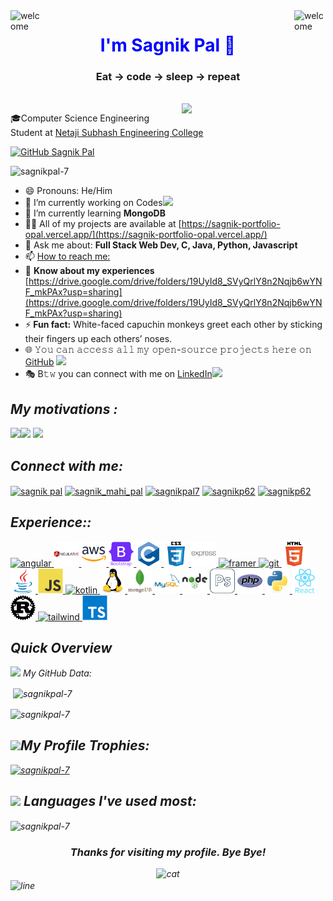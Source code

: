<img align="left" alt="welcome" width="50" src="https://media.giphy.com/media/v1.Y2lkPTc5MGI3NjExN2Q1ZTdmOWNiMzY3Y2VmNmRmNWQ0YTcwMmYwMTg0YjI1ZWUxNzFkYSZlcD12MV9pbnRlcm5hbF9naWZzX2dpZklkJmN0PXM/2Ygy0khwewLgMSYM0t/giphy.gif">
<img align="right" alt="welcome" width="50" src="https://media.giphy.com/media/v1.Y2lkPTc5MGI3NjExN2Q1ZTdmOWNiMzY3Y2VmNmRmNWQ0YTcwMmYwMTg0YjI1ZWUxNzFkYSZlcD12MV9pbnRlcm5hbF9naWZzX2dpZklkJmN0PXM/2Ygy0khwewLgMSYM0t/giphy.gif">
<h1 align="center" style="color: blue;">I'm Sagnik Pal 👋</h1>
<!--<h3 align="center">A passionate full stack web developer from India. Focusing to learn Android development and Devops.</h3>-->
<h3 align="center">Eat -> code -> sleep -> repeat</h3>
<br/>
<img align='right' src="https://media.giphy.com/media/M9gbBd9nbDrOTu1Mqx/giphy.gif" width="230">
<p>🎓Computer Science Engineering Student at <a href="http://nsec.ac.in">Netaji Subhash Engineering College </em></a>
  
<!-- [![Linkedin: Sagnik Pal](https://img.shields.io/badge/-archismwanchatterjee-blue?style=flat-square&logo=Linkedin&logoColor=white&link=https://www.linkedin.com/in/archismwanchatterjee/)](https://www.linkedin.com/in/archismwan-chatterjee-61108a253/) -->

[![GitHub Sagnik Pal](https://img.shields.io/github/followers/ArchismwanChatterjee?label=follow&style=social)](https://github.com/SagnikPal-7)
<p align="left"> <img src="https://komarev.com/ghpvc/?username=sagnikpal-7&label=Profile%20views&color=0e75b6&style=flat" alt="sagnikpal-7" /> </p>

- 😄 Pronouns: He/Him
- 🔭 I’m currently working on Codes<img src="https://media.giphy.com/media/WUlplcMpOCEmTGBtBW/giphy.gif" width="30">
- 🌱 I’m currently learning <b>MongoDB</b>
- 👨‍💻 All of my projects are available at [https://sagnik-portfolio-opal.vercel.app/](https://sagnik-portfolio-opal.vercel.app/)
- 💬 Ask me about: <b>Full Stack Web Dev, C, Java, Python, Javascript</b>
- 📫 [How to reach me:](mailto:sagnikp62@gmail.com)
- 📄 <b>Know about my experiences</b> [https://drive.google.com/drive/folders/19UyId8_SVyQrlY8n2Nqjb6wYNF_mkPAx?usp=sharing](https://drive.google.com/drive/folders/19UyId8_SVyQrlY8n2Nqjb6wYNF_mkPAx?usp=sharing)
- ⚡<b> Fun fact:</b> White-faced capuchin monkeys greet each other by sticking their fingers up each others’ noses.
- 🌐 𝚈𝚘𝚞 𝚌𝚊𝚗 𝚊𝚌𝚌𝚎𝚜𝚜 𝚊𝚕𝚕 𝚖𝚢 𝚘𝚙𝚎𝚗-𝚜𝚘𝚞𝚛𝚌𝚎 𝚙𝚛𝚘𝚓𝚎𝚌𝚝𝚜 𝚑𝚎𝚛𝚎 𝚘𝚗 [GitHub](https://github.com/SagnikPal-7) <img src="https://media.giphy.com/media/Y01wot3Bt9Bpdz8xvs/giphy.gif" width="30">
- 🎭 B𝚝𝚠 you can connect with me on [LinkedIn](https://www.linkedin.com/in/sagnik-pal-193a29250)<img src="https://media.giphy.com/media/HQTYdpx1yhxWpugAi2/giphy.gif" width="30">

<!-- <h1><em>Link-Tree</em></h1>
Click here to access my link-tree where all my links are available ⬇️

[Link-Tree](#) -->

<p><h2><em>My motivations :</h2></em></p>
<p><img src="https://media.giphy.com/media/QssGEmpkyEOhBCb7e1/giphy.gif" width="100"><img src="https://media.giphy.com/media/USV0ym3bVWQJJmNu3N/giphy.gif" width="100"> <img src="https://miro.medium.com/v2/resize:fit:1358/1*gReLR6hZjwyBxHmfLN1AVw.gif" width="133"></p>

<p><h2><em>Connect with me:</h2></em></p>
<p align="left">
<a href="https://linkedin.com/in/sagnik pal" target="blank"><img align="center" src="https://raw.githubusercontent.com/rahuldkjain/github-profile-readme-generator/master/src/images/icons/Social/linked-in-alt.svg" alt="sagnik pal" height="30" width="40" /></a>
<a href="https://instagram.com/sagnik_mahi_pal" target="blank"><img align="center" src="https://raw.githubusercontent.com/rahuldkjain/github-profile-readme-generator/master/src/images/icons/Social/instagram.svg" alt="sagnik_mahi_pal" height="30" width="40" /></a>
<a href="https://www.codechef.com/users/sagnikpal7" target="blank"><img align="center" src="https://cdn.jsdelivr.net/npm/simple-icons@3.1.0/icons/codechef.svg" alt="sagnikpal7" height="30" width="40" /></a>
<a href="https://www.hackerrank.com/sagnikp62" target="blank"><img align="center" src="https://raw.githubusercontent.com/rahuldkjain/github-profile-readme-generator/master/src/images/icons/Social/hackerrank.svg" alt="sagnikp62" height="30" width="40" /></a>
<a href="https://www.leetcode.com/sagnikp62" target="blank"><img align="center" src="https://raw.githubusercontent.com/rahuldkjain/github-profile-readme-generator/master/src/images/icons/Social/leet-code.svg" alt="sagnikp62" height="30" width="40" /></a>
</p>

<p><h2><em>Experience::</h2></em></p>
<p align="left"> <a href="https://angular.io" target="_blank" rel="noreferrer"> <img src="https://angular.io/assets/images/logos/angular/angular.svg" alt="angular" width="40" height="40"/> </a> <a href="https://angular.io" target="_blank" rel="noreferrer"> <img src="https://raw.githubusercontent.com/devicons/devicon/master/icons/angularjs/angularjs-original-wordmark.svg" alt="angularjs" width="40" height="40"/> </a> <a href="https://aws.amazon.com" target="_blank" rel="noreferrer"> <img src="https://raw.githubusercontent.com/devicons/devicon/master/icons/amazonwebservices/amazonwebservices-original-wordmark.svg" alt="aws" width="40" height="40"/> </a> <a href="https://getbootstrap.com" target="_blank" rel="noreferrer"> <img src="https://raw.githubusercontent.com/devicons/devicon/master/icons/bootstrap/bootstrap-plain-wordmark.svg" alt="bootstrap" width="40" height="40"/> </a> <a href="https://www.cprogramming.com/" target="_blank" rel="noreferrer"> <img src="https://raw.githubusercontent.com/devicons/devicon/master/icons/c/c-original.svg" alt="c" width="40" height="40"/> </a> <a href="https://www.w3schools.com/css/" target="_blank" rel="noreferrer"> <img src="https://raw.githubusercontent.com/devicons/devicon/master/icons/css3/css3-original-wordmark.svg" alt="css3" width="40" height="40"/> </a> <a href="https://expressjs.com" target="_blank" rel="noreferrer"> <img src="https://raw.githubusercontent.com/devicons/devicon/master/icons/express/express-original-wordmark.svg" alt="express" width="40" height="40"/> </a> <a href="https://www.framer.com/" target="_blank" rel="noreferrer"> <img src="https://www.vectorlogo.zone/logos/framer/framer-icon.svg" alt="framer" width="40" height="40"/> </a> <a href="https://git-scm.com/" target="_blank" rel="noreferrer"> <img src="https://www.vectorlogo.zone/logos/git-scm/git-scm-icon.svg" alt="git" width="40" height="40"/> </a> <a href="https://www.w3.org/html/" target="_blank" rel="noreferrer"> <img src="https://raw.githubusercontent.com/devicons/devicon/master/icons/html5/html5-original-wordmark.svg" alt="html5" width="40" height="40"/> </a> <a href="https://www.java.com" target="_blank" rel="noreferrer"> <img src="https://raw.githubusercontent.com/devicons/devicon/master/icons/java/java-original.svg" alt="java" width="40" height="40"/> </a> <a href="https://developer.mozilla.org/en-US/docs/Web/JavaScript" target="_blank" rel="noreferrer"> <img src="https://raw.githubusercontent.com/devicons/devicon/master/icons/javascript/javascript-original.svg" alt="javascript" width="40" height="40"/> </a> <a href="https://kotlinlang.org" target="_blank" rel="noreferrer"> <img src="https://www.vectorlogo.zone/logos/kotlinlang/kotlinlang-icon.svg" alt="kotlin" width="40" height="40"/> </a> <a href="https://www.linux.org/" target="_blank" rel="noreferrer"> <img src="https://raw.githubusercontent.com/devicons/devicon/master/icons/linux/linux-original.svg" alt="linux" width="40" height="40"/> </a> <a href="https://www.mongodb.com/" target="_blank" rel="noreferrer"> <img src="https://raw.githubusercontent.com/devicons/devicon/master/icons/mongodb/mongodb-original-wordmark.svg" alt="mongodb" width="40" height="40"/> </a> <a href="https://www.mysql.com/" target="_blank" rel="noreferrer"> <img src="https://raw.githubusercontent.com/devicons/devicon/master/icons/mysql/mysql-original-wordmark.svg" alt="mysql" width="40" height="40"/> </a> <a href="https://nodejs.org" target="_blank" rel="noreferrer"> <img src="https://raw.githubusercontent.com/devicons/devicon/master/icons/nodejs/nodejs-original-wordmark.svg" alt="nodejs" width="40" height="40"/> </a> <a href="https://www.photoshop.com/en" target="_blank" rel="noreferrer"> <img src="https://raw.githubusercontent.com/devicons/devicon/master/icons/photoshop/photoshop-line.svg" alt="photoshop" width="40" height="40"/> </a> <a href="https://www.php.net" target="_blank" rel="noreferrer"> <img src="https://raw.githubusercontent.com/devicons/devicon/master/icons/php/php-original.svg" alt="php" width="40" height="40"/> </a> <a href="https://www.python.org" target="_blank" rel="noreferrer"> <img src="https://raw.githubusercontent.com/devicons/devicon/master/icons/python/python-original.svg" alt="python" width="40" height="40"/> </a> <a href="https://reactjs.org/" target="_blank" rel="noreferrer"> <img src="https://raw.githubusercontent.com/devicons/devicon/master/icons/react/react-original-wordmark.svg" alt="react" width="40" height="40"/> </a> <a href="https://www.rust-lang.org" target="_blank" rel="noreferrer"> <img src="https://raw.githubusercontent.com/devicons/devicon/master/icons/rust/rust-plain.svg" alt="rust" width="40" height="40"/> </a> <a href="https://tailwindcss.com/" target="_blank" rel="noreferrer"> <img src="https://www.vectorlogo.zone/logos/tailwindcss/tailwindcss-icon.svg" alt="tailwind" width="40" height="40"/> </a> <a href="https://www.typescriptlang.org/" target="_blank" rel="noreferrer"> <img src="https://raw.githubusercontent.com/devicons/devicon/master/icons/typescript/typescript-original.svg" alt="typescript" width="40" height="40"/> </a> </p>
<h2><em>Quick Overview<em></h2>
<img src="https://media.giphy.com/media/jUQHpQ3UjFBfRlQekP/giphy.gif" width="50"> <em>My GitHub Data:</em>
<p>&nbsp;<img align="center" src="https://github-readme-stats.vercel.app/api?username=sagnikpal-7&show_icons=true&locale=en" alt="sagnikpal-7" /></p>
<p><img align="center" src="https://github-readme-streak-stats.herokuapp.com/?user=sagnikpal-7&" alt="sagnikpal-7" /></p>
   
<p align="left"><h2><img src="https://media.giphy.com/media/dxIWYNNVCxFXdP76XE/giphy.gif" width="25"><em>My Profile Trophies:<em></h2></p>
<!--  <p align="center">  -->
<p align="left"> <a href="https://github.com/ryo-ma/github-profile-trophy"><img src="https://github-profile-trophy.vercel.app/?username=sagnikpal-7" alt="sagnikpal-7" /></a> </p>

<h2><img src="https://media.giphy.com/media/KzJkzjggfGN5Py6nkT/giphy.gif" width="25"><em> Languages I've used most:<em></h2>
<p><img align="center" src="https://github-readme-stats.vercel.app/api/top-langs?username=sagnikpal-7&show_icons=true&locale=en&layout=compact" alt="sagnikpal-7"/></p>


<div align="center">
  <h3><p>Thanks for visiting my profile. Bye Bye!</p></h3>
  <img alt="cat" width="250" src="https://i.imgur.com/9r6i9Gm.gif">
</div>
<img align="center" alt="line" src="https://i.imgur.com/aXSSJjf.png">


